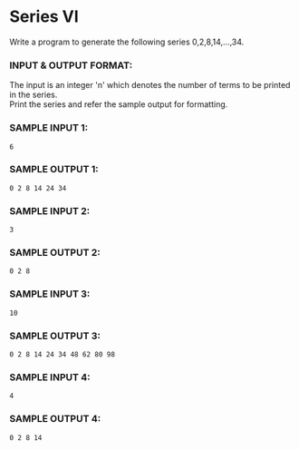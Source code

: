 # Series VI

Write a program to generate the following series 0,2,8,14,...,34. 

### INPUT & OUTPUT FORMAT:

The input is an integer 'n' which denotes the number of terms to be printed in the series. <br>
Print the series and refer the sample output for formatting.

### SAMPLE INPUT 1:

```
6
```

### SAMPLE OUTPUT 1:

```
0 2 8 14 24 34
```

### SAMPLE INPUT 2:

```
3
```

### SAMPLE OUTPUT 2:

```
0 2 8
```

### SAMPLE INPUT 3:

```
10
```

### SAMPLE OUTPUT 3:

```
0 2 8 14 24 34 48 62 80 98
```

### SAMPLE INPUT 4:

```
4
```

### SAMPLE OUTPUT 4:

```
0 2 8 14
```
